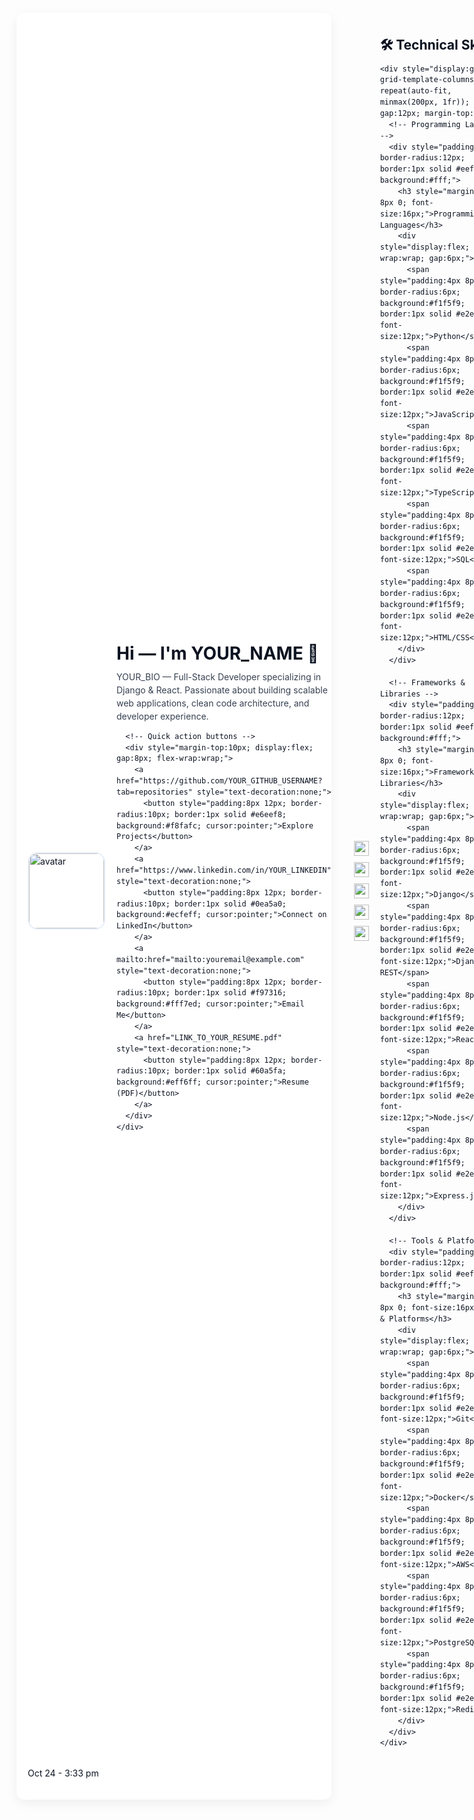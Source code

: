 <!-- GitHub Profile README - Professional HTML version -->
<!-- Paste this HTML into your http://README.md (GitHub supports inline HTML inside Markdown) -->
<div style="font-family: -apple-system,BlinkMacSystemFont,'Segoe UI',Roboto,Helvetica,Arial,sans-serif; line-height:1.5; color:#0b1220; max-width:900px; margin: 12px auto; padding:18px; border-radius:12px; box-shadow: 0 6px 18px rgba(11,18,32,0.06); background: #ffffff;">

  <!-- Header / Hero -->
  <div style="display:flex; gap:18px; align-items:center;">
    <img src="https://avatars.githubusercontent.com/YOUR_GITHUB_USERNAME?s=200" alt="avatar" width="120" height="120" style="border-radius:16px; object-fit:cover; border:2px solid #e6eef8;">
    <div>
      <h1 style="margin:0; font-size:28px;">Hi — I'm <strong>YOUR_NAME</strong> 👋</h1>
      <p style="margin:6px 0 0 0; color: #374151; max-width:650px;">
        YOUR_BIO — Full-Stack Developer specializing in Django & React. Passionate about building scalable web applications, clean code architecture, and developer experience.
      </p>

      <!-- Quick action buttons -->
      <div style="margin-top:10px; display:flex; gap:8px; flex-wrap:wrap;">
        <a href="https://github.com/YOUR_GITHUB_USERNAME?tab=repositories" style="text-decoration:none;">
          <button style="padding:8px 12px; border-radius:10px; border:1px solid #e6eef8; background:#f8fafc; cursor:pointer;">Explore Projects</button>
        </a>
        <a href="https://www.linkedin.com/in/YOUR_LINKEDIN" style="text-decoration:none;">
          <button style="padding:8px 12px; border-radius:10px; border:1px solid #0ea5a0; background:#ecfeff; cursor:pointer;">Connect on LinkedIn</button>
        </a>
        <a mailto:href="mailto:youremail@example.com" style="text-decoration:none;">
          <button style="padding:8px 12px; border-radius:10px; border:1px solid #f97316; background:#fff7ed; cursor:pointer;">Email Me</button>
        </a>
        <a href="LINK_TO_YOUR_RESUME.pdf" style="text-decoration:none;">
          <button style="padding:8px 12px; border-radius:10px; border:1px solid #60a5fa; background:#eff6ff; cursor:pointer;">Resume (PDF)</button>
        </a>
      </div>
    </div>
  </div>

  <hr style="border:none; border-top:1px solid #eef2f7; margin:18px 0;">

  <!-- Key stats / badges -->
  <div style="display:flex; gap:10px; flex-wrap:wrap; align-items:center;">
    <img src="https://img.shields.io/badge/Top%20Languages-Python-F0DB4F?logo=python&logoColor=white" alt="Python" style="height:24px;">
    <img src="https://img.shields.io/badge/Frameworks-Django-092E20?logo=django&logoColor=white" alt="Django" style="height:24px;">
    <img src="https://img.shields.io/badge/Frontend-React-61DAFB?logo=react&logoColor=white" alt="React" style="height:24px;">
    <img src="https://img.shields.io/badge/Cloud-AWS-232F3E?logo=amazonaws&logoColor=white" alt="AWS" style="height:24px;">
    <img src="https://img.shields.io/badge/Status-Open%20to%20Work-brightgreen" alt="Open to Work" style="height:24px;">
  </div>

  <!-- Skills section - Enhanced -->
  <section style="margin-top:18px;">
    <h2 style="margin:0 0 8px 0;">🛠️ Technical Skills</h2>
    
    <div style="display:grid; grid-template-columns: repeat(auto-fit, minmax(200px, 1fr)); gap:12px; margin-top:12px;">
      <!-- Programming Languages -->
      <div style="padding:12px; border-radius:12px; border:1px solid #eef2f7; background:#fff;">
        <h3 style="margin:0 0 8px 0; font-size:16px;">Programming Languages</h3>
        <div style="display:flex; flex-wrap:wrap; gap:6px;">
          <span style="padding:4px 8px; border-radius:6px; background:#f1f5f9; border:1px solid #e2e8f0; font-size:12px;">Python</span>
          <span style="padding:4px 8px; border-radius:6px; background:#f1f5f9; border:1px solid #e2e8f0; font-size:12px;">JavaScript</span>
          <span style="padding:4px 8px; border-radius:6px; background:#f1f5f9; border:1px solid #e2e8f0; font-size:12px;">TypeScript</span>
          <span style="padding:4px 8px; border-radius:6px; background:#f1f5f9; border:1px solid #e2e8f0; font-size:12px;">SQL</span>
          <span style="padding:4px 8px; border-radius:6px; background:#f1f5f9; border:1px solid #e2e8f0; font-size:12px;">HTML/CSS</span>
        </div>
      </div>
      
      <!-- Frameworks & Libraries -->
      <div style="padding:12px; border-radius:12px; border:1px solid #eef2f7; background:#fff;">
        <h3 style="margin:0 0 8px 0; font-size:16px;">Frameworks & Libraries</h3>
        <div style="display:flex; flex-wrap:wrap; gap:6px;">
          <span style="padding:4px 8px; border-radius:6px; background:#f1f5f9; border:1px solid #e2e8f0; font-size:12px;">Django</span>
          <span style="padding:4px 8px; border-radius:6px; background:#f1f5f9; border:1px solid #e2e8f0; font-size:12px;">Django REST</span>
          <span style="padding:4px 8px; border-radius:6px; background:#f1f5f9; border:1px solid #e2e8f0; font-size:12px;">React</span>
          <span style="padding:4px 8px; border-radius:6px; background:#f1f5f9; border:1px solid #e2e8f0; font-size:12px;">Node.js</span>
          <span style="padding:4px 8px; border-radius:6px; background:#f1f5f9; border:1px solid #e2e8f0; font-size:12px;">Express.js</span>
        </div>
      </div>
      
      <!-- Tools & Platforms -->
      <div style="padding:12px; border-radius:12px; border:1px solid #eef2f7; background:#fff;">
        <h3 style="margin:0 0 8px 0; font-size:16px;">Tools & Platforms</h3>
        <div style="display:flex; flex-wrap:wrap; gap:6px;">
          <span style="padding:4px 8px; border-radius:6px; background:#f1f5f9; border:1px solid #e2e8f0; font-size:12px;">Git</span>
          <span style="padding:4px 8px; border-radius:6px; background:#f1f5f9; border:1px solid #e2e8f0; font-size:12px;">Docker</span>
          <span style="padding:4px 8px; border-radius:6px; background:#f1f5f9; border:1px solid #e2e8f0; font-size:12px;">AWS</span>
          <span style="padding:4px 8px; border-radius:6px; background:#f1f5f9; border:1px solid #e2e8f0; font-size:12px;">PostgreSQL</span>
          <span style="padding:4px 8px; border-radius:6px; background:#f1f5f9; border:1px solid #e2e8f0; font-size:12px;">Redis</span>
        </div>
      </div>
    </div>
  </section>

  <!-- GitHub Stats & Trophies -->
  <section style="margin-top:20px;">
    <h2 style="margin:0 0 8px 0;">📈 GitHub Stats & Achievements</h2>
    
    <!-- GitHub Stats -->
    <div style="display:flex; flex-wrap:wrap; gap:12px; align-items:center; margin-bottom:12px;">
      <img src="https://github-readme-stats.vercel.app/api?username=YOUR_GITHUB_USERNAME&show_icons=true&theme=default&hide_border=true&include_all_commits=true" alt="github-stats" style="border-radius:12px; max-width:420px;">
      <img src="https://github-readme-streak-stats.herokuapp.com/?user=YOUR_GITHUB_USERNAME&theme=default&hide_border=true" alt="streak" style="border-radius:12px; max-width:420px;">
    </div>
    
    <!-- Language Stats -->
    <div style="display:flex; flex-wrap:wrap; gap:12px; align-items:center; margin-bottom:12px;">
      <img src="https://github-readme-stats.vercel.app/api/top-langs/?username=YOUR_GITHUB_USERNAME&layout=compact&theme=default&hide_border=true" alt="top-langs" style="border-radius:12px; max-width:420px;">
      <img src="https://github-profile-trophy.vercel.app/?username=YOUR_GITHUB_USERNAME&theme=flat&no-frame=true&row=2&column=3" alt="trophy" style="border-radius:12px; max-width:420px;">
    </div>
    
    <!-- Activity Graph -->
    <div style="margin-top:12px;">
      <img src="https://activity-graph.herokuapp.com/graph?username=YOUR_GITHUB_USERNAME&theme=react-dark&bg_color=ffffff&hide_border=true&area=true" alt="activity-graph" style="border-radius:12px; max-width:100%;">
    </div>
  </section>

  <!-- Projects -->
  <section style="margin-top:20px;">
    <h2 style="margin:0 0 8px 0;">🚀 Featured Projects</h2>

    <div style="display:grid; grid-template-columns: repeat(auto-fit, minmax(260px, 1fr)); gap:12px;">
      <!-- Project card 1 -->
      <article style="padding:12px; border-radius:12px; border:1px solid #eef2f7; background:#fff;">
        <h3 style="margin:0 0 6px 0;">LAW EDIFY - Legal Knowledge Assistant</h3>
        <p style="margin:0 0 8px 0; color:#475569; font-size:14px;">
          NLP-powered legal assistant using TF-IDF and cosine similarity for legal document analysis. Features include document classification, legal precedent search, and automated summarization.
        </p>
        <div style="display:flex; gap:8px; margin-top:8px;">
          <a href="https://github.com/YOUR_GITHUB_USERNAME/law-edify" style="text-decoration:none;"><button style="padding:6px 10px; border-radius:8px; border:1px solid #dbeafe; font-size:12px;">Repository</button></a>
          <a href="LINK_TO_DEMO" style="text-decoration:none;"><button style="padding:6px 10px; border-radius:8px; border:1px solid #d1fae5; font-size:12px;">Live Demo</button></a>
        </div>
      </article>

      <!-- Project card 2 -->
      <article style="padding:12px; border-radius:12px; border:1px solid #eef2f7; background:#fff;">
        <h3 style="margin:0 0 6px 0;">Travel Guide Platform</h3>
        <p style="margin:0 0 8px 0; color:#475569; font-size:14px;">
          Full-stack travel guide application with user authentication, activity recommendations, media uploads, and admin CRUD operations. Built with Django REST API and React frontend.
        </p>
        <div style="display:flex; gap:8px; margin-top:8px;">
          <a href="https://github.com/YOUR_GITHUB_USERNAME/travel-guide" style="text-decoration:none;"><button style="padding:6px 10px; border-radius:8px; border:1px solid #dbeafe; font-size:12px;">Repository</button></a>
          <a href="LINK_TO_DEMO" style="text-decoration:none;"><button style="padding:6px 10px; border-radius:8px; border:1px solid #d1fae5; font-size:12px;">Live Demo</button></a>
        </div>
      </article>

      <!-- Project card 3 -->
      <article style="padding:12px; border-radius:12px; border:1px solid #eef2f7; background:#fff;">
        <h3 style="margin:0 0 6px 0;">Memory Lane - Photo Gallery</h3>
        <p style="margin:0 0 8px 0; color:#475569; font-size:14px;">
          Advanced photo gallery with soft delete functionality, tagging system, image restoration, and secure uploads. Features include album organization and image search capabilities.
        </p>
        <div style="display:flex; gap:8px; margin-top:8px;">
          <a href="https://github.com/YOUR_GITHUB_USERNAME/memory-lane" style="text-decoration:none;"><button style="padding:6px 10px; border-radius:8px; border:1px solid #dbeafe; font-size:12px;">Repository</button></a>
          <a href="LINK_TO_DEMO" style="text-decoration:none;"><button style="padding:6px 10px; border-radius:8px; border:1px solid #d1fae5; font-size:12px;">Live Demo</button></a>
        </div>
      </article>
    </div>
  </section>

  <!-- Experience / Timeline -->
  <section style="margin-top:20px;">
    <h2 style="margin:0 0 8px 0;">💼 Professional Experience</h2>
    <div style="display:flex; flex-direction:column; gap:10px; color:#475569; font-size:14px;">
      <div style="padding:10px; border-radius:10px; border:1px dashed #eef2f7;">
        <strong>Associate Software Engineer</strong> — TestYantra Software Solutions <br>
        <small>MONTH YEAR – Present</small>
        <p style="margin:6px 0 0 0;">Developed and maintained web applications using Django, JavaScript, and React. Implemented authentication systems, RESTful APIs, media handling, and deployment pipelines.</p>
      </div>

      <div style="padding:10px; border-radius:10px; border:1px dashed #eef2f7;">
        <strong>Web Development Intern</strong> — CONTRIVER-MYSORE <br>
        <small>Aug 2023 – Sep 2023</small>
        <p style="margin:6px 0 0 0;">Received comprehensive training in Web Technologies, AI & ML. Awarded Internship Excellence for outstanding performance and project delivery.</p>
      </div>
    </div>
  </section>

  <!-- Goals & Targets -->
  <section style="margin-top:20px;">
    <h2 style="margin:0 0 8px 0;">🎯 Goals & Learning Targets</h2>
    <div style="display:grid; grid-template-columns: repeat(auto-fit, minmax(200px, 1fr)); gap:12px;">
      <div style="padding:12px; border-radius:12px; border:1px solid #eef2f7; background:#fff;">
        <h3 style="margin:0 0 8px 0; font-size:16px;">Short-term Goals</h3>
        <ul style="margin:0; padding-left:18px; font-size:13px;">
          <li>Master advanced Django concepts</li>
          <li>Learn React Native</li>
          <li>Contribute to open source</li>
          <li>Build 3 full-stack projects</li>
        </ul>
      </div>
      
      <div style="padding:12px; border-radius:12px; border:1px solid #eef2f7; background:#fff;">
        <h3 style="margin:0 0 8px 0; font-size:16px;">Long-term Goals</h3>
        <ul style="margin:0; padding-left:18px; font-size:13px;">
          <li>Become a Senior Full-Stack Developer</li>
          <li>Master cloud architecture (AWS/Azure)</li>
          <li>Lead technical teams</li>
          <li>Build a SaaS product</li>
        </ul>
      </div>
      
      <div style="padding:12px; border-radius:12px; border:1px solid #eef2f7; background:#fff;">
        <h3 style="margin:0 0 8px 0; font-size:16px;">Currently Learning</h3>
        <ul style="margin:0; padding-left:18px; font-size:13px;">
          <li>Advanced React Patterns</li>
          <li>Microservices Architecture</li>
          <li>Docker & Kubernetes</li>
          <li>System Design Principles</li>
        </ul>
      </div>
    </div>
  </section>

  <!-- Education -->
  <section style="margin-top:20px;">
    <h2 style="margin:0 0 8px 0;">🎓 Education</h2>
    <p style="margin:0; color:#475569; font-size:14px;">
      B.E. / http://B.Tech in Computer Science — <strong>Your University</strong> • Graduation: YEAR
    </p>
  </section>

  <!-- Contact -->
  <section style="margin-top:20px;">
    <h2 style="margin:0 0 8px 0;">✉️ Contact & Socials</h2>
    <div style="display:flex; gap:12px; flex-wrap:wrap;">
      <a href="https://twitter.com/YOUR_TWITTER" style="text-decoration:none; display:flex; align-items:center; gap:4px;">
        <img src="https://img.icons8.com/ios-glyphs/30/000000/twitter.png" width="16" height="16" alt="Twitter">
        Twitter
      </a>
      <a href="https://www.linkedin.com/in/YOUR_LINKEDIN" style="text-decoration:none; display:flex; align-items:center; gap:4px;">
        <img src="https://img.icons8.com/ios-glyphs/30/000000/linkedin.png" width="16" height="16" alt="LinkedIn">
        LinkedIn
      </a>
      <a mailto:href="mailto:youremail@example.com" style="text-decoration:none; display:flex; align-items:center; gap:4px;">
        <img src="https://img.icons8.com/ios-glyphs/30/000000/email.png" width="16" height="16" alt="Email">
        Email
      </a>
      <a href="https://www.youtube.com/channel/YOUR_CHANNEL" style="text-decoration:none; display:flex; align-items:center; gap:4px;">
        <img src="https://img.icons8.com/ios-glyphs/30/000000/youtube-play.png" width="16" height="16" alt="YouTube">
        YouTube
      </a>
      <a href="https://dev.to/YOUR_DEVTO" style="text-decoration:none; display:flex; align-items:center; gap:4px;">
        <img src="https://img.icons8.com/windows/32/000000/dev.png" width="16" height="16" alt="http://Dev.to">
        http://Dev.to
      </a>
    </div>
    <p style="margin-top:10px; color:#64748b; font-size:13px;">Prefer direct messages on LinkedIn or email for hiring & collaboration.</p>
  </section>

  <hr style="border:none; border-top:1px solid #eef2f7; margin:18px 0;">

  <p style="font-size:13px; color:#94a3b8; margin:0;">
    Built with ❤️ • Updated: MONTH YEAR • Views: <img src="https://komarev.com/ghpvc/?username=YOUR_GITHUB_USERNAME&label=Profile%20views&color=0e75b6&style=flat" alt="profile-views" style="vertical-align:middle;">
  </p>

</div> 

Oct 24 - 3:33 pm
